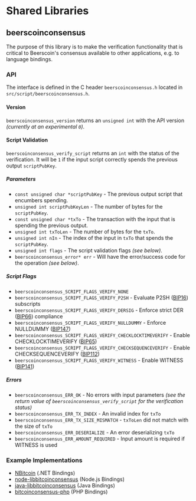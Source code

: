 Shared Libraries
================

## beerscoinconsensus

The purpose of this library is to make the verification functionality that is critical to Beerscoin's consensus available to other applications, e.g. to language bindings.

### API

The interface is defined in the C header `beerscoinconsensus.h` located in  `src/script/beerscoinconsensus.h`.

#### Version

`beerscoinconsensus_version` returns an `unsigned int` with the API version *(currently at an experimental `0`)*.

#### Script Validation

`beerscoinconsensus_verify_script` returns an `int` with the status of the verification. It will be `1` if the input script correctly spends the previous output `scriptPubKey`.

##### Parameters
- `const unsigned char *scriptPubKey` - The previous output script that encumbers spending.
- `unsigned int scriptPubKeyLen` - The number of bytes for the `scriptPubKey`.
- `const unsigned char *txTo` - The transaction with the input that is spending the previous output.
- `unsigned int txToLen` - The number of bytes for the `txTo`.
- `unsigned int nIn` - The index of the input in `txTo` that spends the `scriptPubKey`.
- `unsigned int flags` - The script validation flags *(see below)*.
- `beerscoinconsensus_error* err` - Will have the error/success code for the operation *(see below)*.

##### Script Flags
- `beerscoinconsensus_SCRIPT_FLAGS_VERIFY_NONE`
- `beerscoinconsensus_SCRIPT_FLAGS_VERIFY_P2SH` - Evaluate P2SH ([BIP16](https://github.com/bitcoin/bips/blob/master/bip-0016.mediawiki)) subscripts
- `beerscoinconsensus_SCRIPT_FLAGS_VERIFY_DERSIG` - Enforce strict DER ([BIP66](https://github.com/bitcoin/bips/blob/master/bip-0066.mediawiki)) compliance
- `beerscoinconsensus_SCRIPT_FLAGS_VERIFY_NULLDUMMY` - Enforce NULLDUMMY ([BIP147](https://github.com/bitcoin/bips/blob/master/bip-0147.mediawiki))
- `beerscoinconsensus_SCRIPT_FLAGS_VERIFY_CHECKLOCKTIMEVERIFY` - Enable CHECKLOCKTIMEVERIFY ([BIP65](https://github.com/bitcoin/bips/blob/master/bip-0065.mediawiki))
- `beerscoinconsensus_SCRIPT_FLAGS_VERIFY_CHECKSEQUENCEVERIFY` - Enable CHECKSEQUENCEVERIFY ([BIP112](https://github.com/bitcoin/bips/blob/master/bip-0112.mediawiki))
- `beerscoinconsensus_SCRIPT_FLAGS_VERIFY_WITNESS` - Enable WITNESS ([BIP141](https://github.com/bitcoin/bips/blob/master/bip-0141.mediawiki))

##### Errors
- `beerscoinconsensus_ERR_OK` - No errors with input parameters *(see the return value of `beerscoinconsensus_verify_script` for the verification status)*
- `beerscoinconsensus_ERR_TX_INDEX` - An invalid index for `txTo`
- `beerscoinconsensus_ERR_TX_SIZE_MISMATCH` - `txToLen` did not match with the size of `txTo`
- `beerscoinconsensus_ERR_DESERIALIZE` - An error deserializing `txTo`
- `beerscoinconsensus_ERR_AMOUNT_REQUIRED` - Input amount is required if WITNESS is used

### Example Implementations
- [NBitcoin](https://github.com/NicolasDorier/NBitcoin/blob/master/NBitcoin/Script.cs#L814) (.NET Bindings)
- [node-libbitcoinconsensus](https://github.com/bitpay/node-libbitcoinconsensus) (Node.js Bindings)
- [java-libbitcoinconsensus](https://github.com/dexX7/java-libbitcoinconsensus) (Java Bindings)
- [bitcoinconsensus-php](https://github.com/Bit-Wasp/bitcoinconsensus-php) (PHP Bindings)
